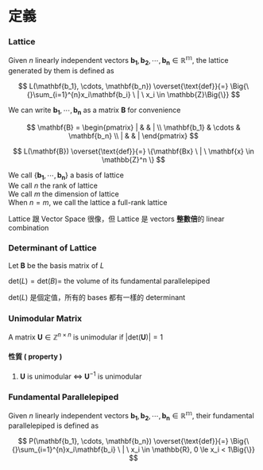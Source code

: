 # 定義

### Lattice

Given $n$ linearly independent vectors $\mathbf{b_1}, \mathbf{b_2}, \cdots, \mathbf{b_n} \in \mathbb{R^m}$, the lattice generated by them is defined as

$$
L(\mathbf{b_1}, \cdots, \mathbf{b_n}) \overset{\text{def}}{=} \Big{\{}\sum_{i=1}^{n}x_i\mathbf{b_i} \ | \ x_i \in \mathbb{Z}\Big{\}}
$$

We can write $\mathbf{b_1}, \cdots, \mathbf{b_n}$ as a matrix $\mathbf{B}$ for convenience

$$
\mathbf{B} = \begin{pmatrix} | & & | \\ \mathbf{b_1} & \cdots & \mathbf{b_n} \\ | & & | \end{pmatrix}
$$

$$
L(\mathbf{B}) \overset{\text{def}}{=} \{\mathbf{Bx} \ | \ \mathbf{x} \in \mathbb{Z}^n \}
$$

We call $\{\mathbf{b_1}, \cdots, \mathbf{b_n}\}$ a basis of lattice  
We call $n$ the rank of lattice  
We call $m$ the dimension of lattice  
When $n = m$, we call the lattice a full-rank lattice  

Lattice 跟 Vector Space 很像，但 Lattice 是 vectors **整數倍**的 linear combination

### Determinant of Lattice

Let $\mathbf{B}$ be the basis matrix of $L$

$\text{det}(L) = \text{det}(B) =$ the volume of its fundamental parallelepiped

$\text{det}(L)$ 是個定值，所有的 bases 都有一樣的 determinant

### Unimodular Matrix

A matrix $\mathbf{U} \in \mathbb{Z}^{n \times n}$ is unimodular if $|\text{det}(\mathbf{U})| = 1$

#### 性質 ( property )

1. $\mathbf{U}$ is unimodular $\Leftrightarrow$ $\mathbf{U}^{-1}$ is unimodular

### Fundamental Parallelepiped

Given $n$ linearly independent vectors $\mathbf{b_1}, \mathbf{b_2}, \cdots, \mathbf{b_n} \in \mathbb{R^m}$, their fundamental parallelepiped is defined as

$$
P(\mathbf{b_1}, \cdots, \mathbf{b_n}) \overset{\text{def}}{=} \Big{\{}\sum_{i=1}^{n}x_i\mathbf{b_i} \ | \ x_i \in \mathbb{R}, 0 \le x_i < 1\Big{\}}
$$
